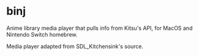 # binj
Anime library media player that pulls info from Kitsu's API, for MacOS and Nintendo Switch homebrew.

Media player adapted from SDL_Kitchensink's source.
